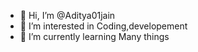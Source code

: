 - 👋 Hi, I’m @Aditya01jain
- 👀 I’m interested in Coding,developement
- 🌱 I’m currently learning Many things



<!---
Aditya01jain/Aditya01jain is a ✨ special ✨ repository because its `README.md` (this file) appears on your GitHub profile.
You can click the Preview link to take a look at your changes.
--->
